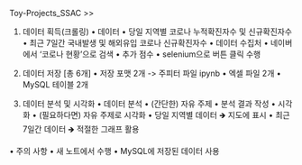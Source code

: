 Toy-Projects_SSAC  >>

1. 데이터 획득(크롤링) 
• 데이터
   • 당일 지역별 코로나 누적확진자수 및 신규확진자수
   • 최근 7일간 국내발생 및 해외유입 코로나 신규확진자수 
   • 데이터 수집처 
   • 네이버에서 ‘코로나 현황’으로 검색
   • 추가 점수 • selenium으로 버튼 클릭 수행

2. 데이터 저장 [총 6개] 
• 저장 포맷 2개 -> 주피터 파일 ipynb
   • 엑셀 파일 2개 
   • MySQL 테이블 2개 

3. 데이터 분석 및 시각화 
• 데이터 분석 
     • (간단한) 자유 주제 
     • 분석 결과 작성 
• 시각화 
   • (필요하다면) 자유 주제로 시각화 
   • 당일 지역별 데이터 🡺 지도에 표시 
   • 최근 7일간 데이터 🡺 적절한 그래프 활용 

• 주의 사항
 • 새 노트에서 수행 
 • MySQL에 저장된 데이터 사용 
